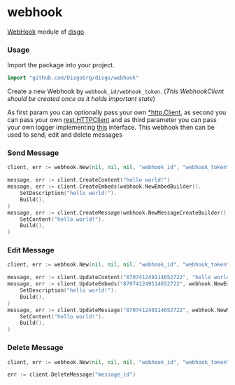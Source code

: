 # webhook

[WebHook](https://discord.com/developers/docs/resources/webhook) module of [disgo](https://github.com/DisgoOrg/disgo)

### Usage

Import the package into your project.

```go
import "github.com/DisgoOrg/disgo/webhook"
```

Create a new Webhook by `webhook_id/webhook_token`. (*This WebhookClient should be created once as it holds important
state*)

As first param you can optionally pass your own [*http.Client](https://pkg.go.dev/net/http#Client), as second you can
pass your own [rest.HTTPClient](https://pkg.go.dev/github.com/DisgoOrg/disgo/rest#HTTPClient)
and as third parameter you can pass your own logger
implementing [this](https://github.com/DisgoOrg/log/blob/master/logger.go) interface. This webhook then can be used to
send, edit and delete messages

### Send Message

```go
client, err := webhook.New(nil, nil, nil, "webhook_id", "webhook_token")

message, err := client.CreateContent("hello world!")
message, err := client.CreateEmbeds(webhook.NewEmbedBuilder().
	SetDescription("hello world!").
	Build(),
)
message, err := client.CreateMessage(webhook.NewMessageCreateBuilder().
	SetContent("hello world!").
	Build(),
)
```

### Edit Message

```go
client, err := webhook.New(nil, nil, nil, "webhook_id", "webhook_token")

message, err := client.UpdateContent("870741249114652722", "hello world!")
message, err := client.UpdateEmbeds("870741249114652722", webhook.NewEmbedBuilder().
	SetDescription("hello world!").
	Build(),
)
message, err := client.UpdateMessage("870741249114652722", webhook.NewMessageUpdateBuilder().
	SetContent("hello world!").
	Build(), 
)
```

### Delete Message

```go
client, err := webhook.New(nil, nil, nil, "webhook_id", "webhook_token")

err := client.DeleteMessage("message_id")
```